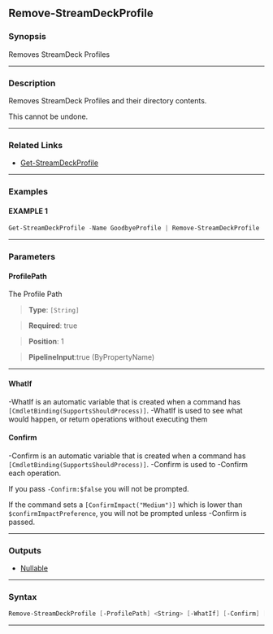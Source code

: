 Remove-StreamDeckProfile
------------------------
### Synopsis
Removes StreamDeck Profiles

---
### Description

Removes StreamDeck Profiles and their directory contents.

This cannot be undone.

---
### Related Links
* [Get-StreamDeckProfile](Get-StreamDeckProfile.md)



---
### Examples
#### EXAMPLE 1
```PowerShell
Get-StreamDeckProfile -Name GoodbyeProfile | Remove-StreamDeckProfile
```

---
### Parameters
#### **ProfilePath**

The Profile Path



> **Type**: ```[String]```

> **Required**: true

> **Position**: 1

> **PipelineInput**:true (ByPropertyName)



---
#### **WhatIf**
-WhatIf is an automatic variable that is created when a command has ```[CmdletBinding(SupportsShouldProcess)]```.
-WhatIf is used to see what would happen, or return operations without executing them
#### **Confirm**
-Confirm is an automatic variable that is created when a command has ```[CmdletBinding(SupportsShouldProcess)]```.
-Confirm is used to -Confirm each operation.
    
If you pass ```-Confirm:$false``` you will not be prompted.
    
    
If the command sets a ```[ConfirmImpact("Medium")]``` which is lower than ```$confirmImpactPreference```, you will not be prompted unless -Confirm is passed.

---
### Outputs
* [Nullable](https://learn.microsoft.com/en-us/dotnet/api/System.Nullable)




---
### Syntax
```PowerShell
Remove-StreamDeckProfile [-ProfilePath] <String> [-WhatIf] [-Confirm] [<CommonParameters>]
```
---
